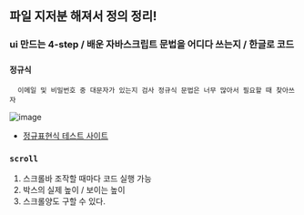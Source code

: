 ## 파일 지저분 해져서 정의 정리!

### ui 만드는 4-step / 배운 자바스크립트 문법을 어디다 쓰는지 / 한글로 코드


### `정규식`

      이메일 및 비밀번호 중 대문자가 있는지 검사 정규식 문법은 너무 많아서 필요할 때 찾아쓰자
      
![image](https://user-images.githubusercontent.com/110442250/210288541-4fa3651c-4441-4d16-9f8d-64c2a69c2fe2.png)


 - [정규표현식 테스트 사이트](https://coding-factory.tistory.com/819)

### `scroll`

1. 스크롤바 조작할 때마다 코드 실행 가능
2. 박스의 실제 높이 / 보이는 높이 
3. 스크롤양도 구할 수 있다.

      
